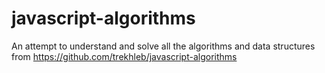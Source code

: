 # javascript-algorithms
An attempt to understand and solve all the algorithms and data structures from https://github.com/trekhleb/javascript-algorithms

